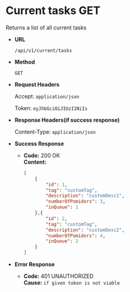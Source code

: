 # Current tasks GET

Returns a list of all current tasks

* **URL**

  `/api/v1/current/tasks`

* **Method**

  `GET`

* **Request Headers**

  Accept: `application/json`
  
  Token: `eyJhbGciOiJIUzI1NiIs`

* **Response Headers(if success response)**

  Content-Type: `application/json`

* **Success Response**

  * **Code:** 200  OK  
  **Content:**

    ```json
    [
        {
            "id": 1,
            "tag": "customTag",
            "description": "customDesc1",
            "numberOfPomidors": 3,
            "inQueue": 1
        },{
            "id": 2,
            "tag": "customTag",
            "description": "customDesc2",
            "numberOfPomidors": 4,
            "inQueue": 2
        }
    ]
    ```

* **Error Response**
  
  * **Code:** 401 UNAUTHORIZED  
  **Cause:** `if given token is not viable`
